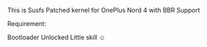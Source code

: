 This is Susfs Patched kernel for OnePlus Nord 4 with BBR Support

Requirement:

Bootloader Unlocked
Little skill ☺️
